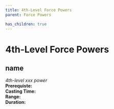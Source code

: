 ```yaml
---
title: 4th-Level Force Powers
parent: Force Powers

has_children: true
---
```

# 4th-Level Force Powers

## name	
*4th-level xxx power*
<br>**Prerequiste:** 
<br>**Casting Time:** 
<br>**Range:** 
<br>**Duration:** 
